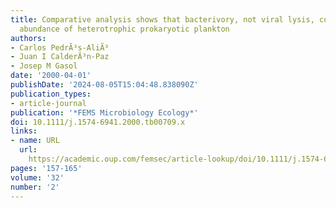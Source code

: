 ```yaml
---
title: Comparative analysis shows that bacterivory, not viral lysis, controls the
  abundance of heterotrophic prokaryotic plankton
authors:
- Carlos PedrÃ³s-AliÃ³
- Juan I CalderÃ³n-Paz
- Josep M Gasol
date: '2000-04-01'
publishDate: '2024-08-05T15:04:48.838090Z'
publication_types:
- article-journal
publication: '*FEMS Microbiology Ecology*'
doi: 10.1111/j.1574-6941.2000.tb00709.x
links:
- name: URL
  url: 
    https://academic.oup.com/femsec/article-lookup/doi/10.1111/j.1574-6941.2000.tb00709.x
pages: '157-165'
volume: '32'
number: '2'
---
```

